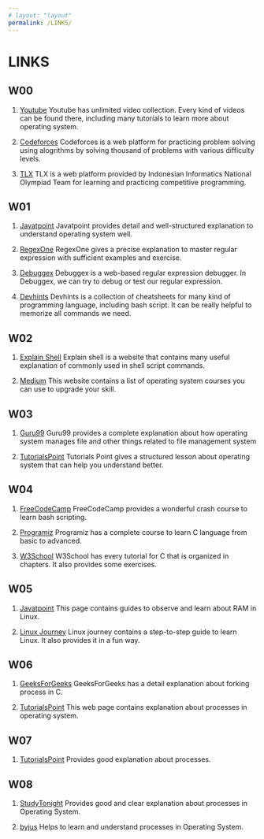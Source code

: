 ```yaml
---
# layout: "layout"
permalink: /LINKS/
---
```


# LINKS

## W00

1. [Youtube](https://www.youtube.com/)
Youtube has unlimited video collection. Every kind of videos can be found there, including many tutorials to learn more about operating system.

2. [Codeforces](https://codeforces.com/)
Codeforces is a web platform for practicing problem solving using alogrithms by solving thousand of problems with various difficulty levels.

3. [TLX](https://tlx.toki.id/)
TLX is a web platform provided by Indonesian Informatics National Olympiad Team for learning and practicing competitive programming.

## W01

1. [Javatpoint](https://www.javatpoint.com/os-tutorial)
Javatpoint provides detail and well-structured explanation to understand operating system well.

2. [RegexOne](https://regexone.com/lesson/introduction_abcs)
RegexOne gives a precise explanation to master regular expression with sufficient examples and exercise.

3. [Debuggex](https://www.debuggex.com/)
Debuggex is a web-based regular expression debugger. In Debuggex, we can try to debug or test our regular expression.

4. [Devhints](https://devhints.io/bash)
Devhints is a collection of cheatsheets for many kind of programming language, including bash script. It can be really helpful to  memorize all commands we need.

## W02

1. [Explain Shell](https://explainshell.com/)
Explain shell is a website that contains many useful explanation of commonly used in shell script commands.

2. [Medium](https://medium.com/javarevisited/6-best-operating-system-courses-for-beginners-to-learn-7d727882d267)
This website contains a list of operating system courses you can use to upgrade your skill.

## W03

1. [Guru99](https://www.guru99.com/file-systems-operating-system.html)
Guru99 provides a complete explanation about how operating system manages file and other things related to file management system

2. [TutorialsPoint](https://www.tutorialspoint.com/operating_system/index.htm)
Tutorials Point gives a structured lesson about operating system that can help you understand better.

## W04

1. [FreeCodeCamp](https://www.freecodecamp.org/news/shell-scripting-crash-course-how-to-write-bash-scripts-in-linux/)
FreeCodeCamp provides a wonderful crash course to learn bash scripting.

2. [Programiz](https://www.programiz.com/c-programming)
Programiz has a complete course to learn C language from basic to advanced.

3. [W3School](https://www.w3schools.com/c/)
W3School has every tutorial for C that is organized in chapters. It also provides some exercises.

## W05

1. [Javatpoint](https://www.javatpoint.com/how-to-check-ram-in-linux)
This page contains guides to observe and learn about RAM in Linux.

2. [Linux Journey](https://linuxjourney.com/)
Linux journey contains a step-to-step guide to learn Linux. It also provides it in a fun way.

## W06

1. [GeeksForGeeks](https://www.geeksforgeeks.org/fork-system-call/)
GeeksForGeeks has a detail explanation about forking process in C.

2. [TutorialsPoint](https://www.tutorialspoint.com/operating_system/os_processes.htm)
This web page contains explanation about processes in operating system.

## W07

1. [TutorialsPoint](https://www.tutorialspoint.com/operating_system/os_processes.htm)
Provides good explanation about processes.

## W08

1. [StudyTonight](https://www.studytonight.com/operating-system/operating-system-processes)
Provides good and clear explanation about processes in Operating System.

2. [byjus](https://byjus.com/gate/process-in-operating-system-notes/)
Helps to learn and understand processes in Operating System.
